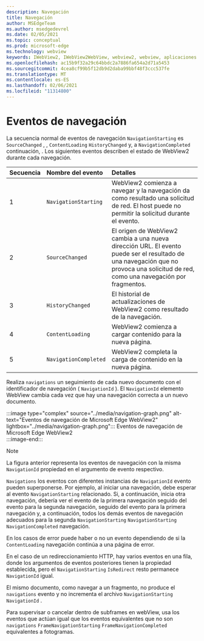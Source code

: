 ```yaml
---
description: Navegación
title: Navegación
author: MSEdgeTeam
ms.author: msedgedevrel
ms.date: 02/05/2021
ms.topic: conceptual
ms.prod: microsoft-edge
ms.technology: webview
keywords: IWebView2, IWebView2WebView, webview2, webview, aplicaciones wpf, wpf, edge, ICoreWebView2, ICoreWebView2Host, control de explorador, edge html
ms.openlocfilehash: ac15b9f32a29c64bbdc2a7886fa654a2d71a5453
ms.sourcegitcommit: 4cea8cf99b5f12db9d2daba99bbf48f3ccc537fe
ms.translationtype: MT
ms.contentlocale: es-ES
ms.lasthandoff: 02/06/2021
ms.locfileid: "11314800"
---
```

# Eventos de navegación  

La secuencia normal de eventos de navegación `NavigationStarting` es `SourceChanged` , , `ContentLoading` `HistoryChanged` y, a `NavigationCompleted` continuación, .  Los siguientes eventos describen el estado de WebView2 durante cada navegación.  

| Secuencia | Nombre del evento | Detalles |  
|:--- |:--- |:--- |  
| 1 | `NavigationStarting`  |  WebView2 comienza a navegar y la navegación da como resultado una solicitud de red.  El host puede no permitir la solicitud durante el evento.  |  
| 2 | `SourceChanged`  |  El origen de WebView2 cambia a una nueva dirección URL.  El evento puede ser el resultado de una navegación que no provoca una solicitud de red, como una navegación por fragmentos.  |  
| 3 | `HistoryChanged`  |  El historial de actualizaciones de WebView2 como resultado de la navegación.  |  
| 4 | `ContentLoading`  |  WebView2 comienza a cargar contenido para la nueva página.  |  
| 5 | `NavigationCompleted`  |  WebView2 completa la carga de contenido en la nueva página.  |  

Realiza `navigations` un seguimiento de cada nuevo documento con el identificador de navegación \( `NavigationId` \).  El `NavigationId` elemento WebView cambia cada vez que hay una navegación correcta a un nuevo documento.

:::image type="complex" source="../media/navigation-graph.png" alt-text="Eventos de navegación de Microsoft Edge WebView2" lightbox="../media/navigation-graph.png":::
   Eventos de navegación de Microsoft Edge WebView2  
:::image-end:::  

> [!NOTE]
> La figura anterior representa los eventos de navegación con la misma `NavigationId` propiedad en el argumento de evento respectivo.  

 `Navigations` los eventos con diferentes instancias de `NavigationId` evento pueden superponerse.  Por ejemplo, al iniciar una navegación, debe esperar al evento `NavigationStarting` relacionado.  Si, a continuación, inicia otra navegación, debería ver el evento de la primera navegación seguido del evento para la segunda navegación, seguido del evento para la primera navegación y, a continuación, todos los demás eventos de navegación adecuados para la segunda `NavigationStarting` `NavigationStarting` `NavigationCompleted` navegación.  
 
 En los casos de error puede haber o no un evento dependiendo de si la `ContentLoading` navegación continúa a una página de error.  
 
 En el caso de un redireccionamiento HTTP, hay varios eventos en una fila, donde los argumentos de eventos posteriores tienen la propiedad establecida, pero el `NavigationStarting` `IsRedirect` resto permanece `NavigationId` igual.  
 
 El mismo documento, como navegar a un fragmento, no produce el `navigations` evento y no incrementa el archivo `NavigationStarting` `NavigationId` .  

Para supervisar o cancelar dentro de subframes en webView, usa los eventos que actúan igual que los eventos equivalentes que no son `navigations` `FrameNavigationStarting` `FrameNavigationCompleted` equivalentes a fotogramas.  

<!-- links -->  
